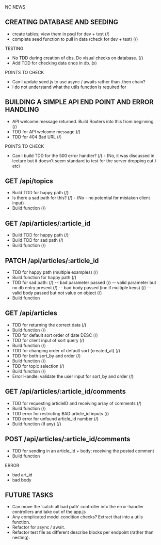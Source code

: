 NC NEWS

## CREATING DATABASE AND SEEDING ##
- create tables; view them in psql for dev + test (/)
- complete seed function to pull in data (check for dev + test) (/)

TESTING
- No TDD during creation of dbs. Do visual checks on database. (/)
- Add TDD for checking data once in db. (x)

POINTS TO CHECK
- Can I update seed.js to use async / awaits rather than .then chain?
- I do not understand what the utils function is required for


## BUILDING A SIMPLE API END POINT AND ERROR HANDLING ##
- API welcome message returned. Build Routers into this from beginning (/)
- TDD for API welcome message (/)
- TDD for 404 Bad URL (/)

POINTS TO CHECK
- Can I build TDD for the 500 error handler? (/) - (No, it was discussed in lecture but it doesn't seem standard to test for the server dropping out / etc)

## GET /api/topics ##
- Build TDD for happy path (/)
- Is there a sad path for this? (/) - (No - no potential for mistaken client input)
- Build function (/)

## GET /api/articles/:article_id ##
- Build TDD for happy path (/)
- Build TDD for sad path (/)
- Build function (/)

## PATCH /api/articles/:article_id ##
- TDD for happy path (multiple examples) (/)
- Build function for happy path (/)
- TDD for sad path: (/)
-- bad parameter passed (/)
-- valid parameter but no db entry present (/)
-- bad body passed (inc if multiple keys) (/)
-- valid body passed but not value on object (/)
- Build function

## GET /api/articles ##
- TDD for returning the correct data (/)
- Build function (/)
- TDD for default sort order of date DESC (/)
- TDD for client input of sort query (/)
- Build function (/)
- TDD for changing order of default sort (created_at) (/)
- TDD for both sort_by and order (/)
- Build function (/)
- TDD for topic selection (/)
- Build function (/)
- Error Handle: validate the user input for sort_by and order (/)

## GET /api/articles/:article_id/comments ##
- TDD for requesting articleID and receiving array of comments  (/)
- Build function (/)
- TDD error for restricting BAD article_id inputs (/)
- TDD error for unfound article_id number (/)
- Build function (if any) (/)

## POST /api/articles/:article_id/comments ##
- TDD for sending in an article_id + body; receiving the posted comment
- Build function 

ERROR
- bad art_id
- bad body


## FUTURE TASKS ##
- Can move the 'catch all bad path' controller into the error-handler controllers and take out of the app.js
- Any complicated model condition checks? Extract that into a utils function.
- Refactor for async / await.
- Refactor test file as different describe blocks per endpoint (rather than nesting).